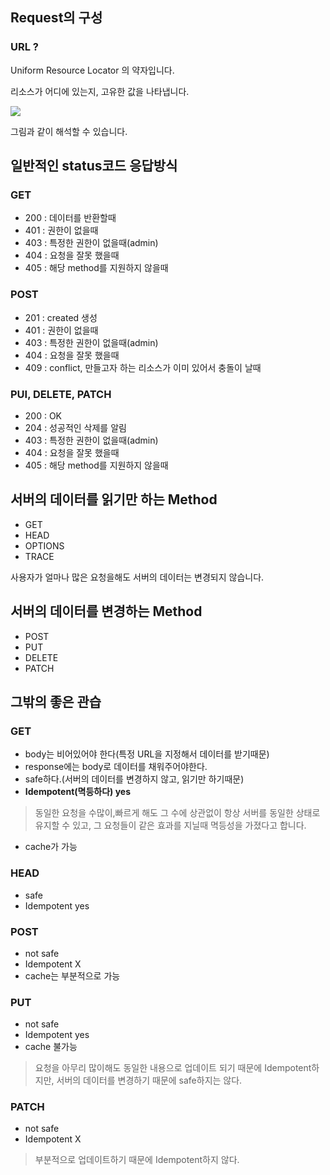 ## Request의 구성

### URL ?

Uniform Resource Locator 의 약자입니다.

리소스가 어디에 있는지, 고유한 값을 나타냅니다.

![](https://encrypted-tbn0.gstatic.com/images?q=tbn:ANd9GcTKCM_oOgSBO3FyS_fuNhi_gfYUd7yv55gR3g&usqp=CAU)

그림과 같이 해석할 수 있습니다.

## 일반적인 status코드 응답방식

### GET

- 200 : 데이터를 반환할때
- 401 : 권한이 없을때
- 403 : 특정한 권한이 없을때(admin)
- 404 : 요청을 잘못 했을때
- 405 : 해당 method를 지원하지 않을때

### POST

- 201 : created 생성
- 401 : 권한이 없을때
- 403 : 특정한 권한이 없을때(admin)
- 404 : 요청을 잘못 했을때
- 409 : conflict, 만들고자 하는 리소스가 이미 있어서 충돌이 날때

### PUI, DELETE, PATCH

- 200 : OK
- 204 : 성공적인 삭제를 알림
- 403 : 특정한 권한이 없을때(admin)
- 404 : 요청을 잘못 했을때
- 405 : 해당 method를 지원하지 않을때

## 서버의 데이터를 읽기만 하는 Method

- GET
- HEAD
- OPTIONS
- TRACE

사용자가 얼마나 많은 요청을해도 서버의 데이터는 변경되지 않습니다.

## 서버의 데이터를 변경하는 Method

- POST
- PUT
- DELETE
- PATCH

## 그밖의 좋은 관습

### GET

- body는 비어있어야 한다(특정 URL을 지정해서 데이터를 받기때문)
- response에는 body로 데이터를 채워주어야한다.
- safe하다.(서버의 데이터를 변경하지 않고, 읽기만 하기때문)
- **Idempotent(멱등하다) yes**

> 동일한 요청을 수많이,빠르게 해도 그 수에 상관없이 항상 서버를 동일한 상태로 유지할 수 있고, 그 요청들이 같은 효과를 지닐때 멱등성을 가졌다고 합니다.

- cache가 가능

### HEAD

- safe
- Idempotent yes

### POST

- not safe
- Idempotent X
- cache는 부분적으로 가능

### PUT

- not safe
- Idempotent yes
- cache 불가능

> 요청을 아무리 많이해도 동일한 내용으로 업데이트 되기 때문에 Idempotent하지만, 서버의 데이터를 변경하기 때문에 safe하지는 않다.

### PATCH

- not safe
- Idempotent X

> 부분적으로 업데이트하기 때문에 Idempotent하지 않다.
